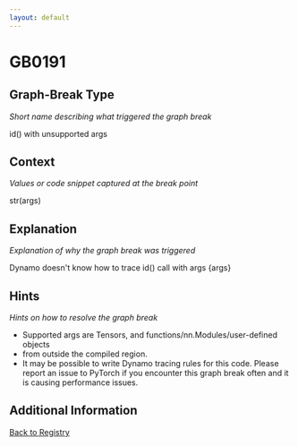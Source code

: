 ```yaml
---
layout: default
---
```

# GB0191

## Graph-Break Type
*Short name describing what triggered the graph break*

id() with unsupported args

## Context
*Values or code snippet captured at the break point*

str(args)

## Explanation
*Explanation of why the graph break was triggered*

Dynamo doesn't know how to trace id() call with args {args}

## Hints
*Hints on how to resolve the graph break*

- Supported args are Tensors, and functions/nn.Modules/user-defined objects 
- from outside the compiled region.
- It may be possible to write Dynamo tracing rules for this code. Please report an issue to PyTorch if you encounter this graph break often and it is causing performance issues.


## Additional Information

<!-- ADDITIONAL INFORMATION START - Add custom information below this line -->

<!-- ADDITIONAL INFORMATION END -->

[Back to Registry](../index.html)
